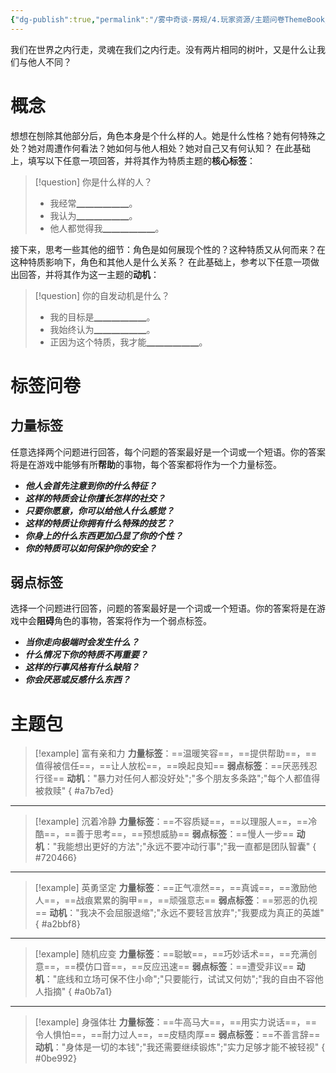 ```yaml
---
{"dg-publish":true,"permalink":"/雾中奇谈-房规/4.玩家资源/主题问卷ThemeBook/1.起源主题/7.特质/"}
---
```


我们在世界之内行走，灵魂在我们之内行走。没有两片相同的树叶，又是什么让我们与他人不同？
# 概念
想想在刨除其他部分后，角色本身是个什么样的人。她是什么性格？她有何特殊之处？她对周遭作何看法？她如何与他人相处？她对自己又有何认知？
在此基础上，填写以下任意一项回答，并将其作为特质主题的**核心标签**：
>[!question] 你是什么样的人？
>- 我经常▁▁▁▁▁▁。
>- 我认为▁▁▁▁▁▁。
>- 他人都觉得我▁▁▁▁▁▁。

接下来，思考一些其他的细节：角色是如何展现个性的？这种特质又从何而来？在这种特质影响下，角色和其他人是什么关系？
在此基础上，参考以下任意一项做出回答，并将其作为这一主题的**动机**：
>[!question] 你的自发动机是什么？
>- 我的目标是▁▁▁▁▁▁。
>- 我始终认为▁▁▁▁▁▁。
>- 正因为这个特质，我才能▁▁▁▁▁▁。

# 标签问卷
## 力量标签
任意选择两个问题进行回答，每个问题的答案最好是一个词或一个短语。你的答案将是在游戏中能够有所**帮助**的事物，每个答案都将作为一个力量标签。

- ***他人会首先注意到你的什么特征？***
- ***这样的特质会让你擅长怎样的社交？***
- ***只要你愿意，你可以给他人什么感觉？***
- ***这样的特质让你拥有什么特殊的技艺？***
- ***你身上的什么东西更加凸显了你的个性？***
- ***你的特质可以如何保护你的安全？***

## 弱点标签
选择一个问题进行回答，问题的答案最好是一个词或一个短语。你的答案将是在游戏中会**阻碍**角色的事物，答案将作为一个弱点标签。

- ***当你走向极端时会发生什么？***
- ***什么情况下你的特质不再重要？***
- ***这样的行事风格有什么缺陷？***
- ***你会厌恶或反感什么东西？***

# 主题包

>[!example] 富有亲和力
>**力量标签**：==温暖笑容==，==提供帮助==，==值得被信任==，==让人放松==，==唤起良知==
>**弱点标签**：==厌恶残忍行径==
>**动机**："暴力对任何人都没好处";"多个朋友多条路";"每个人都值得被救赎"
{ #a7b7ed}


---

>[!example] 沉着冷静
>**力量标签**：==不容质疑==，==以理服人==，==冷酷==，==善于思考==，==预想威胁==
>**弱点标签**：==慢人一步==
>**动机**："我能想出更好的方法";"永远不要冲动行事";"我一直都是团队智囊"
{ #720466}


---

>[!example] 英勇坚定
>**力量标签**：==正气凛然==，==真诚==，==激励他人==，==战痕累累的胸甲==，==顽强意志==
>**弱点标签**：==邪恶的仇视==
>**动机**："我决不会屈服退缩";"永远不要轻言放弃";"我要成为真正的英雄"
{ #a2bbf8}


---

>[!example] 随机应变
>**力量标签**：==聪敏==，==巧妙话术==，==充满创意==，==模仿口音==，==反应迅速==
>**弱点标签**：==遭受非议==
>**动机**："底线和立场可保不住小命";"只要能行，试试又何妨";"我的自由不容他人指摘"
{ #a0b7a1}


---

>[!example] 身强体壮
>**力量标签**：==牛高马大==，==用实力说话==，==令人惧怕==，==耐力过人==，==皮糙肉厚==
>**弱点标签**：==不善言辞==
>**动机**："身体是一切的本钱";"我还需要继续锻炼";"实力足够才能不被轻视"
{ #0be992}

